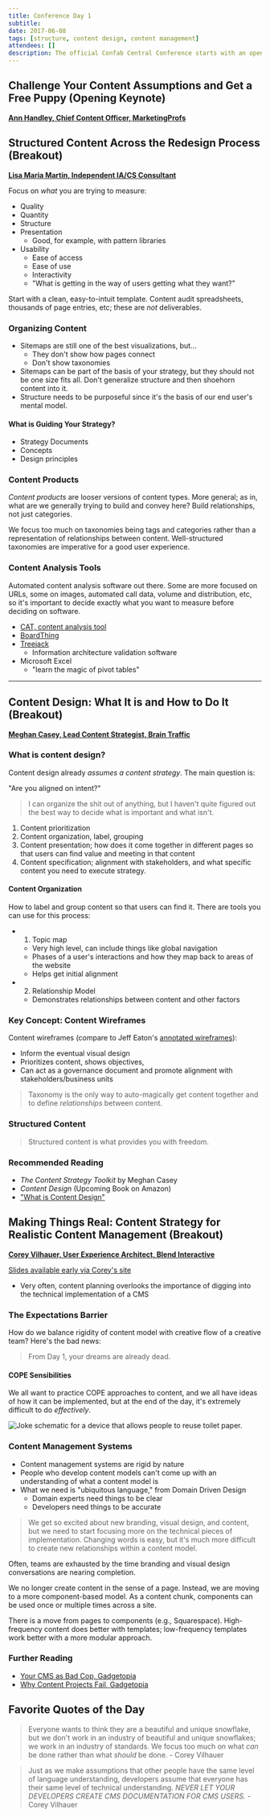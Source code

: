 ```yaml
---
title: Conference Day 1
subtitle:
date: 2017-06-08
tags: [structure, content design, content management]
attendees: []
description: The official Confab Central Conference starts with an opening keynote from Ann Handley, Chief Content Officer, MarketingProfs on the importance of challenging assumptions when approaching content. Breakout session topics included structured content, content design, and realistic approaches to content management strategy.
---
```


## Challenge Your Content Assumptions and Get a Free Puppy (Opening Keynote)

[**Ann Handley, Chief Content Officer, MarketingProfs**](http://confabevents.com/events/central-2017/ann-handley)

## Structured Content Across the Redesign Process (Breakout)

[**Lisa Maria Martin, Independent IA/CS Consultant**](http://confabevents.com/events/central-2017/lisa-maria-martin)

Focus on *what* you are trying to measure:

* Quality
* Quantity
* Structure
* Presentation
    * Good, for example, with pattern libraries
* Usability
    * Ease of access
    * Ease of use
    * Interactivity
    * "What is getting in the way of users getting what they want?"

Start with a clean, easy-to-intuit template. Content audit spreadsheets, thousands of page entries, etc; these are *not* deliverables.

### Organizing Content

* Sitemaps are still one of the best visualizations, but...
    * They don't show how pages connect
    * Don't show taxonomies
* Sitemaps can be part of the basis of your strategy, but they should not be one size fits all. Don't generalize structure and then shoehorn content into it.
* Structure needs to be purposeful since it's the basis of our end user's mental model.

#### What is Guiding Your Strategy?

* Strategy Documents
* Concepts
* Design principles

### Content Products

*Content products* are looser versions of content types. More general; as in, what are we generally trying to build and convey here? Build relationships, not just categories.

We focus too much on taxonomies being tags and categories rather than a representation of relationships between content. Well-structured taxonomies are imperative for a good user experience.

### Content Analysis Tools

Automated content analysis software out there. Some are more focused on URLs, some on images, automated call data, volume and distribution, etc, so it's important to decide exactly what you want to measure before deciding on software.

* [CAT, content analysis tool](http://www.content-insight.com/products)
* [BoardThing](https://boardthing.com/)
* [Treejack](https://www.optimalworkshop.com/treejack)
    * Information architecture validation software
* Microsoft Excel
    * "learn the magic of pivot tables"

--------------------

## Content Design: What It is and How to Do It (Breakout)

[**Meghan Casey, Lead Content Strategist, Brain Traffic**](http://confabevents.com/events/central-2017/meghan-casey)

### What is content design?

Content design already *assumes a content strategy*. The main question is:

"Are you aligned on intent?"

> I can organize the shit out of anything, but I haven't quite figured out the best way to decide what is important and what isn't.

1. Content prioritization
2. Content organization, label, grouping
3. Content presentation; how does it come together in different pages so that users can find value and meeting in that content
4. Content specification; alignment with stakeholders, and what specific content you need to execute strategy.

#### Content Organization

How to label and group content so that users can find it. There are tools you can use for this process:

* 1. Topic map
    * Very high level, can include things like global navigation
    * Phases of a user's interactions and how they map back to areas of the website
    * Helps get initial alignment
* 2. Relationship Model
    * Demonstrates relationships between content and other factors

### Key Concept: Content Wireframes

Content wireframes (compare to Jeff Eaton's [annotated wireframes](/post/workshop/#bonus-annotated-wireframes)):

* Inform the eventual visual design
* Prioritizes content, shows objectives,
* Can act as a governance document and promote alignment with stakeholders/business units

> Taxonomy is the only way to auto-magically get content together and to define *relationships* between content.

### Structured Content

> Structured content is what provides you with freedom.

### Recommended Reading

* *The Content Strategy Toolkit* by Meghan Casey
* *Content Design* (Upcoming Book on Amazon)
* ["What is Content Design"](http://storyneedle.com/what-is-content-design/)

## Making Things Real: Content Strategy for Realistic Content Management (Breakout)

[**Corey Vilhauer, User Experience Architect, Blend Interactive**](http://confabevents.com/events/central-2017/corey-vilhauer)

[Slides available early via Corey's site](http://www.eatingelephant.com/confab17/)

* Very often, content planning overlooks the importance of digging into the technical implementation of a CMS

### The Expectations Barrier

How do we balance rigidity of content model with creative flow of a creative team? Here's the bad news:

> From Day 1, your dreams are already dead.

#### COPE Sensibilities

We all want to practice COPE approaches to content, and we all have ideas of how it can be implemented, but at the end of the day, it's extremely difficult to do *effectively*.

![Joke schematic for a device that allows people to reuse toilet paper.](/images/reuse.jpg)

### Content Management Systems

* Content management systems are rigid by nature
* People who develop content models can't come up with an understanding of what a content model is
* What we need is "ubiquitous language," from Domain Driven Design
    * Domain experts need things to be clear
    * Developers need things to be accurate

> We get so excited about new branding, visual design, and content, but we need to start focusing more on the technical pieces of implementation. Changing words is easy, but it's much more difficult to create new relationships within a content model.

Often, teams are exhausted by the time branding and visual design conversations are nearing completion.

We no longer create content in the sense of a page. Instead, we are moving to a more component-based model. As a content chunk, components can be used once or multiple times across a site.

There is a move from pages to components (e.g., Squarespace). High-frequency content does better with templates; low-frequency templates work better with a more modular approach.

### Further Reading

* [Your CMS as Bad Cop, Gadgetopia](https://gadgetopia.com/post/7139)
* [Why Content Projects Fail, Gadgetopia](https://gadgetopia.com/why-content-projects-fail)

## Favorite Quotes of the Day

> Everyone wants to think they are a beautiful and unique snowflake, but we don't work in an industry of beautiful and unique snowflakes; we work in an industry of standards. We focus too much on what *can* be done rather than what *should* be done. - Corey Vilhauer

> Just as we make assumptions that other people have the same level of language understanding, developers assume that everyone has their same level of technical understanding. *NEVER LET YOUR DEVELOPERS CREATE CMS DOCUMENTATION FOR CMS USERS.* - Corey Vilhauer














